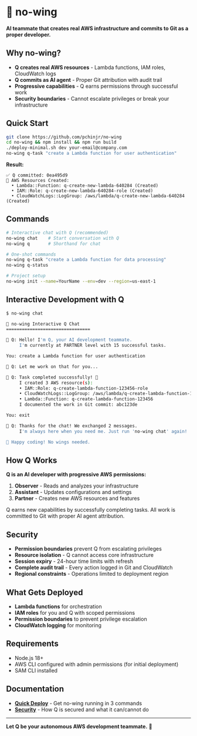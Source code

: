 # 🛫 no-wing

**AI teammate that creates real AWS infrastructure and commits to Git as a proper developer.**

## Why no-wing?

- **Q creates real AWS resources** - Lambda functions, IAM roles, CloudWatch logs
- **Q commits as AI agent** - Proper Git attribution with audit trail
- **Progressive capabilities** - Q earns permissions through successful work
- **Security boundaries** - Cannot escalate privileges or break your infrastructure

## Quick Start

```bash
git clone https://github.com/pchinjr/no-wing
cd no-wing && npm install && npm run build
./deploy-minimal.sh dev your-email@company.com
no-wing q-task "create a Lambda function for user authentication"
```

**Result:**
```
✅ Q committed: 0ea495d9
🔧 AWS Resources Created:
  • Lambda::Function: q-create-new-lambda-640284 (Created)
  • IAM::Role: q-create-new-lambda-640284-role (Created)
  • CloudWatchLogs::LogGroup: /aws/lambda/q-create-new-lambda-640284 (Created)
```

## Commands

```bash
# Interactive chat with Q (recommended)
no-wing chat    # Start conversation with Q
no-wing q       # Shorthand for chat

# One-shot commands
no-wing q-task "create a Lambda function for data processing"
no-wing q-status

# Project setup
no-wing init --name=YourName --env=dev --region=us-east-1
```

## Interactive Development with Q

```bash
$ no-wing chat

🛫 no-wing Interactive Q Chat
================================

🤖 Q: Hello! I'm Q, your AI development teammate.
     I'm currently at PARTNER level with 15 successful tasks.

You: create a Lambda function for user authentication

🤖 Q: Let me work on that for you...

🤖 Q: Task completed successfully! 🎉
     I created 3 AWS resource(s):
     • IAM::Role: q-create-lambda-function-123456-role
     • CloudWatchLogs::LogGroup: /aws/lambda/q-create-lambda-function-123456
     • Lambda::Function: q-create-lambda-function-123456
     I documented the work in Git commit: abc123de

You: exit

🤖 Q: Thanks for the chat! We exchanged 2 messages.
     I'm always here when you need me. Just run 'no-wing chat' again!

🛫 Happy coding! No wings needed.
```

## How Q Works

**Q is an AI developer with progressive AWS permissions:**

1. **Observer** - Reads and analyzes your infrastructure
2. **Assistant** - Updates configurations and settings  
3. **Partner** - Creates new AWS resources and features

Q earns new capabilities by successfully completing tasks. All work is committed to Git with proper AI agent attribution.

## Security

- **Permission boundaries** prevent Q from escalating privileges
- **Resource isolation** - Q cannot access core infrastructure
- **Session expiry** - 24-hour time limits with refresh
- **Complete audit trail** - Every action logged in Git and CloudWatch
- **Regional constraints** - Operations limited to deployment region

## What Gets Deployed

- **Lambda functions** for orchestration
- **IAM roles** for you and Q with scoped permissions
- **Permission boundaries** to prevent privilege escalation
- **CloudWatch logging** for monitoring

## Requirements

- Node.js 18+
- AWS CLI configured with admin permissions (for initial deployment)
- SAM CLI installed

## Documentation

- **[Quick Deploy](DEPLOYMENT.md)** - Get no-wing running in 3 commands
- **[Security](SECURITY.md)** - How Q is secured and what it can/cannot do

---

**Let Q be your autonomous AWS development teammate.** 🛫
